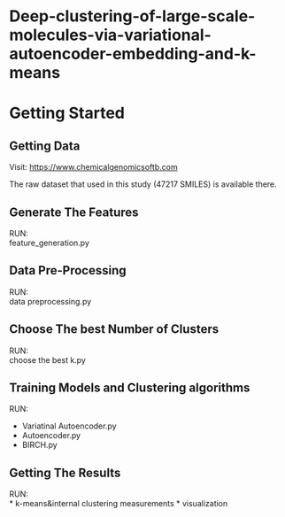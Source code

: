# Deep-clustering-of-large-scale-molecules-via-variational-autoencoder-embedding-and-k-means

<h1>Getting Started</h1>

<h2>Getting Data</h2>

Visit:
 <a>https://www.chemicalgenomicsoftb.com</a>
 
 The raw dataset that used in this study (47217 SMILES) is available there.
 <h2>Generate The Features</h2>
 RUN: </br>
 feature_generation.py
<h2> Data Pre-Processing</h2>
RUN: </br>
data preprocessing.py
<h2> Choose The best Number of Clusters</h2>
RUN: </br>
choose the best k.py
<h2> Training Models and Clustering algorithms</h2>
RUN:</br>

* Variatinal Autoencoder.py
* Autoencoder.py
* BIRCH.py

<h2>Getting The Results</h2>
RUN:</br>
* k-means&internal clustering measurements
* visualization

